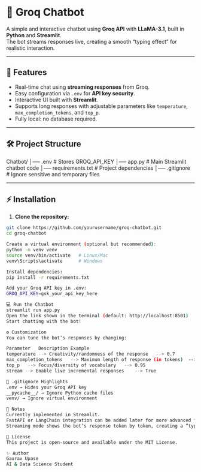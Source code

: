 # 🤖 Groq Chatbot

A simple and interactive chatbot using **Groq API** with **LLaMA-3.1**, built in **Python** and **Streamlit**.  
The bot streams responses live, creating a smooth “typing effect” for realistic interaction.

---

## 🚀 Features

- Real-time chat using **streaming responses** from Groq.
- Easy configuration via `.env` for **API key security**.
- Interactive UI built with **Streamlit**.
- Supports long responses with adjustable parameters like `temperature`, `max_completion_tokens`, and `top_p`.
- Fully local: no database required.

---

## 🛠 Project Structure

Chatbot/
│── .env # Stores GROQ_API_KEY
│── app.py # Main Streamlit chatbot code
│── requirements.txt # Project dependencies
│── .gitignore # Ignore sensitive and temporary files

---

## ⚡ Installation

1. **Clone the repository:**
```bash
git clone https://github.com/yourusername/groq-chatbot.git
cd groq-chatbot

Create a virtual environment (optional but recommended):
python -m venv venv
source venv/bin/activate   # Linux/Mac
venv\Scripts\activate      # Windows

Install dependencies:
pip install -r requirements.txt

Add your Groq API key in .env:
GROQ_API_KEY=gsk_your_api_key_here

💻 Run the Chatbot
streamlit run app.py
Open the link shown in the terminal (default: http://localhost:8501)
Start chatting with the bot!

⚙️ Customization
You can tune the bot’s responses by changing:

Parameter	Description	Example
temperature -->	Creativity/randomness of the response	--> 0.7
max_completion_tokens	--> Maximum length of response (in tokens)	--> 512
top_p	--> Focus/diversity of vocabulary	--> 0.95
stream --> Enable live incremental responses	--> True

🧹 .gitignore Highlights
.env → Hides your Groq API key
__pycache__/ → Ignore Python cache files
venv/ → Ignore virtual environment

📌 Notes
Currently implemented in Streamlit.
FastAPI or LangChain integration can be added later for more advanced functionality.
Streaming mode shows the bot’s response token by token, creating a “typing effect.”

📜 License
This project is open-source and available under the MIT License.

✨ Author
Gaurav Upase
AI & Data Science Student
